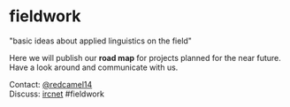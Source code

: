 # fieldwork
"basic ideas about applied linguistics on the field"

Here we will publish our **road map** for projects planned for the near future.    
Have a look around and communicate with us.   




Contact: [@redcamel14](https://twitter.com/RedCamel14)   
Discuss: [ircnet](https://webchat.ircnet.net) #fieldwork
